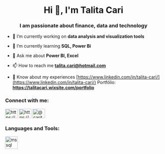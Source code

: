
<h1 align="center">Hi 👋, I'm Talita Cari</h1>
<h3 align="center">I am passionate about finance, data and technology</h3>

- 🔭 I’m currently working on **data analysis and visualization tools**

- 🌱 I’m currently learning **SQL, Power Bi**

- 💬 Ask me about **Power BI, Excel**

- 📫 How to reach me **talita.cari@hotmail.com**

- 📄 Know about my experiences [https://www.linkedin.com/in/talita-cari/](https://www.linkedin.com/in/talita-cari/) Portfólio:
**https://talitacari.wixsite.com/portfolio**

<h3 align="left">Connect with me:</h3>
<p align="left">
<a href="https://linkedin.com/in/https://www.linkedin.com/in/talita-cari/" target="blank"><img align="center" src="https://raw.githubusercontent.com/rahuldkjain/github-profile-readme-generator/master/src/images/icons/Social/linked-in-alt.svg" alt="https://www.linkedin.com/in/talita-cari/" height="30" width="40" /></a>
<a href="https://fb.com/https://www.facebook.com/talita.cari" target="blank"><img align="center" src="https://raw.githubusercontent.com/rahuldkjain/github-profile-readme-generator/master/src/images/icons/Social/facebook.svg" alt="https://www.facebook.com/talita.cari" height="30" width="40" /></a>
<a href="https://instagram.com/@caritalita" target="blank"><img align="center" src="https://raw.githubusercontent.com/rahuldkjain/github-profile-readme-generator/master/src/images/icons/Social/instagram.svg" alt="@caritalita" height="30" width="40" /></a>
</p>

<h3 align="left">Languages and Tools:</h3>
<p align="left"> <a href="https://www.microsoft.com/en-us/sql-server" target="_blank" rel="noreferrer"> <img src="https://www.svgrepo.com/show/303229/microsoft-sql-server-logo.svg" alt="mssql" width="40" height="40"/> </a> </p>



<!--
**TalitaCari/TalitaCari** is a ✨ _special_ ✨ repository because its `README.md` (this file) appears on your GitHub profile.

Here are some ideas to get you started:

- 🔭 I’m currently working on .
- 🌱 I’m currently learning ...
- 👯 I’m looking to collaborate on ...
- 🤔 I’m looking for help with ...
- 💬 Ask me about ...
- 📫 How to reach me: ...
- 😄 Pronouns: ...
- ⚡ Fun fact: ...
-->
